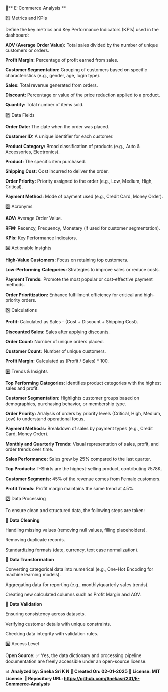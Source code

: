 📖** E-Commerce Analysis **

1️⃣ Metrics and KPIs

Define the key metrics and Key Performance Indicators (KPIs) used in the dashboard:

**AOV (Average Order Value):** Total sales divided by the number of unique customers or orders.

**Profit Margin:** Percentage of profit earned from sales.

**Customer Segmentation:** Grouping of customers based on specific characteristics (e.g., gender, age, login type).

**Sales:** Total revenue generated from orders.

**Discount:** Percentage or value of the price reduction applied to a product.

**Quantity:** Total number of items sold.

2️⃣ Data Fields

**Order Date:** The date when the order was placed.

**Customer ID:** A unique identifier for each customer.

**Product Category:** Broad classification of products (e.g., Auto & Accessories, Electronics).

**Product:** The specific item purchased.

**Shipping Cost:** Cost incurred to deliver the order.

**Order Priority:** Priority assigned to the order (e.g., Low, Medium, High, Critical).

**Payment Method:** Mode of payment used (e.g., Credit Card, Money Order).

3️⃣ Acronyms

**AOV:** Average Order Value.

**RFM:** Recency, Frequency, Monetary (if used for customer segmentation).

**KPIs:** Key Performance Indicators.

4️⃣ Actionable Insights

**High-Value Customers:** Focus on retaining top customers.

**Low-Performing Categories:** Strategies to improve sales or reduce costs.

**Payment Trends:** Promote the most popular or cost-effective payment methods.

**Order Prioritization:** Enhance fulfillment efficiency for critical and high-priority orders.

5️⃣ Calculations

**Profit:** Calculated as Sales - (Cost + Discount + Shipping Cost).

**Discounted Sales:** Sales after applying discounts.

**Order Count:** Number of unique orders placed.

**Customer Count:** Number of unique customers.

**Profit Margin:** Calculated as (Profit / Sales) * 100.

6️⃣ Trends & Insights

**Top Performing Categories:** Identifies product categories with the highest sales and profit.

**Customer Segmentation:** Highlights customer groups based on demographics, purchasing behavior, or membership type.

**Order Priority:** Analysis of orders by priority levels (Critical, High, Medium, Low) to understand operational focus.

**Payment Methods:** Breakdown of sales by payment types (e.g., Credit Card, Money Order).

**Monthly and Quarterly Trends:** Visual representation of sales, profit, and order trends over time.

**Sales Performance:** Sales grew by 25% compared to the last quarter.

**Top Products:** T-Shirts are the highest-selling product, contributing ₹578K.

**Customer Segments:** 45% of the revenue comes from Female customers.

**Profit Trends:** Profit margin maintains the same trend at 45%.

7️⃣ Data Processing

To ensure clean and structured data, the following steps are taken:

🔹 **Data Cleaning**

Handling missing values (removing null values, filling placeholders).

Removing duplicate records.

Standardizing formats (date, currency, text case normalization).

🔹 **Data Transformation**

Converting categorical data into numerical (e.g., One-Hot Encoding for machine learning models).

Aggregating data for reporting (e.g., monthly/quarterly sales trends).

Creating new calculated columns such as Profit Margin and AOV.

🔹 **Data Validation**

Ensuring consistency across datasets.

Verifying customer details with unique constraints.

Checking data integrity with validation rules.

8️⃣ Access Level

O**pen Source:** ✅ Yes, the data dictionary and processing pipeline documentation are freely accessible under an open-source license.

📊 **Analyzed by: Sneka Sri K N
📅 Created On: 02-01-2025
💾 License: MIT License 
🔗 Repository URL: https://github.com/Snekasri231/E-Commerce-Analysis**

